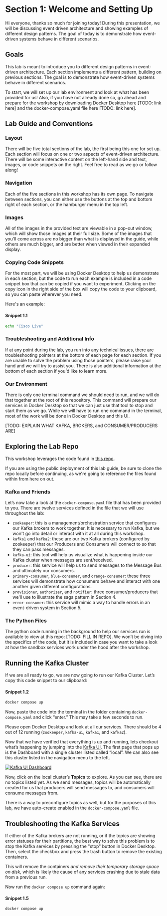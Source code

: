 # Section 1: Welcome and Setting Up

Hi everyone, thanks so much for joining today!  During this presentation, we will be discussing event driven architecture and showing examples of different design patterns.   The goal of today is to demonstrate how event-driven systems behave in different scenarios.

## Goals

This lab is meant to introduce you to different design patterns in event-driven architecture. Each section implements a different pattern, building on previous sections. The goal is to demonstrate how event-driven systems behave in different scenarios. 

To start, we will set up our lab environment and look at what has been provided for us!  Also, if you have not already done so, go ahead and prepare for the workshop by downloading Docker Desktop here [TODO: link here] and the docker-compose.yaml file here [TODO: link here].

## Lab Guide and Conventions

### Layout

There will be five total sections of the lab, the first being this one for set up.  Each section will focus on one or two aspects of event-driven architecture.  There will be some interactive content on the left-hand side and text, images, or code snippets on the right.  Feel free to read as we go or follow along!

### Navigation

Each of the five sections in this workshop has its own page.  To navigate between sections, you can either use the buttons at the top and bottom right of each section, or the hamburger menu in the top left.

### Images

All of the images in the provided text are viewable in a pop-out window, which will show those images at their full size.  Some of the images that you'll come across are no bigger than what is displayed in the guide, while others are much bigger, and are better when viewed in their expanded display.

### Copying Code Snippets

For the most part, we will be using Docker Desktop to help us demonstrate in each section, but the code to run each example is included in a code snippet box that can be copied if you want to experiment.  Clicking on the copy icon in the right side of the box will copy the code to your clipboard, so you can paste wherever you need.

Here's an example:

#### Snippet 1.1
<span class="copy"></span>
```sh
echo "Cisco Live"
```

### Troubleshooting and Additional Info

If at any point during the lab, you run into any technical issues, there are troubleshooting pointers at the bottom of each page for each section.  If you are unable to solve the problem using those pointers, please raise your hand and we will try to assist you.  There is also additional information at the bottom of each section if you'd like to learn more.

### Our Environment

There is only one terminal command we should need to run, and we will do that together at the root of this repository.  This command will prepare our services in Docker Desktop so that we can just use that tool to stop and start them as we go.  While we will have to run one command in the terminal, most of the work will be done in Docker Desktop and this UI. 

[TODO: EXPLAIN WHAT KAFKA, BROKERS, and CONSUMER/PRODUCERS ARE]

## Exploring the Lab Repo

This workshop leverages the code found in [this repo](https://github.com/colinjlacy/clus24-devwks-2047). 

If you are using the public deployment of this lab guide, be sure to clone the repo locally before continuing, as we're going to reference the files found within from here on out.  

### Kafka and Friends

Let’s now take a look at the `docker-compose.yaml` file that has been provided to you.  There are twelve services defined in the file that we will use throughout the lab:
- `zookeeper`: this is a management/orchestration service that configures our Kafka brokers to work together. It is necessary to run Kafka, but we won't go into detail or interact with it at all during this workshop.
- `kafka1` and `kafka2`: these are our two Kafka brokers (configured by zookeeper) that our Producers and Consumers will connect to so that they can pass messages.
- `kafka-ui`: this tool will help us visualize what is happening inside our Kafka cluster when messages are sent/received.
- `producer`: this service will help us to send messages to the Message Bus and ultimately our consumers.
- `primary-consumer`, `blue-consumer`, and `orange-consumer`: these three services will demonstrate how consumers behave and interact with one another given different configurations. 
- `provisioner`, `authorizer`, and `notifier`: three consumer/producers that we'll use to illustrate the saga pattern in Section 4.
- `error-consumer`: this service will mimic a way to handle errors in an event-driven system in Section 5.

### The Python Files

The python code running in the background to help our services run is available to view at this repo: [TODO: FILL IN REPO]. We won’t be diving into the specifics of the code, but it is included in case you want to take a look at how the sandbox services work under the hood after the workshop.

## Running the Kafka Cluster

If we are all ready to go, we are now going to run our Kafka Cluster.  Let’s copy this code snippet to our clipboard:  

#### Snippet 1.2
<span class="copy"></span>
```sh
docker compose up
```

Now, paste the code into the terminal in the folder containing `docker-compose.yaml` and click “enter.”  This may take a few seconds to run.

Please open Docker Desktop and look at all our services.  There should be 4 out of 12 running (`zookeeper`, `kafka-ui`, `kafka1`, and `kafka2`).

Now that we have verified that everything is up and running, lets checkout what’s happening by jumping into the [Kafka UI](http://localhost:8080).  The first page that pops up is the Dashboard with a single cluster listed called “local”.  We can also see this cluster listed in the navigation menu to the left.

<a href="images/s1.1.png" class="glightbox">
    <img src="images/s1.1.png" alt="Kafka UI Dashboard"/>
</a>

Now, click on the local cluster’s **Topics** to explore.  As you can see, there are no topics listed yet.  As we send messages, topics will be automatically created for us that producers will send messages to, and consumers will consume messages from.

There is a way to preconfigure topics as well, but for the purposes of this lab, we have auto-create enabled in the `docker-compose.yaml` file.

## Troubleshooting the Kafka Services

If either of the Kafka brokers are not running, or if the topics are showing error statuses for their partitions, the best way to solve this problem is to stop the Kafka services by pressing the "stop" button in Docker Desktop. Then, select the checkbox and press the trash button to remove the existing containers.

This will remove the containers *and remove their temporary storage space on disk,* which is likely the cause of any services crashing due to stale data from a previous run.

Now run the `docker compose up` command again:

#### Snippet 1.5
<span class="copy"></span>
```sh
docker compose up
```
